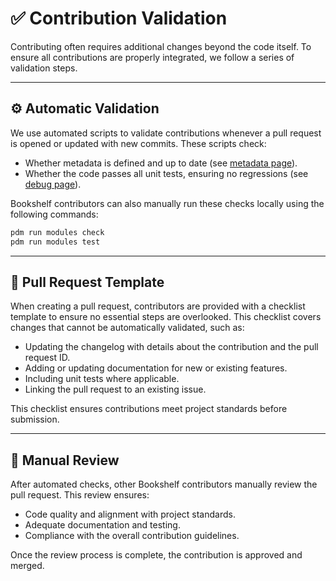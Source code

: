 # ✅ Contribution Validation

Contributing often requires additional changes beyond the code itself. To ensure all contributions are properly integrated, we follow a series of validation steps.

---

## ⚙️ Automatic Validation

We use automated scripts to validate contributions whenever a pull request is opened or updated with new commits. These scripts check:
- Whether metadata is defined and up to date (see [metadata page](project:metadata.md)).
- Whether the code passes all unit tests, ensuring no regressions (see [debug page](project:debug-tools.md#-unit-tests)).

Bookshelf contributors can also manually run these checks locally using the following commands:
```sh
pdm run modules check
pdm run modules test
```

---

## 📄 Pull Request Template

When creating a pull request, contributors are provided with a checklist template to ensure no essential steps are overlooked. This checklist covers changes that cannot be automatically validated, such as:
- Updating the changelog with details about the contribution and the pull request ID.
- Adding or updating documentation for new or existing features.
- Including unit tests where applicable.
- Linking the pull request to an existing issue.

This checklist ensures contributions meet project standards before submission.

---

## 🔎 Manual Review

After automated checks, other Bookshelf contributors manually review the pull request. This review ensures:
- Code quality and alignment with project standards.
- Adequate documentation and testing.
- Compliance with the overall contribution guidelines.

Once the review process is complete, the contribution is approved and merged.
